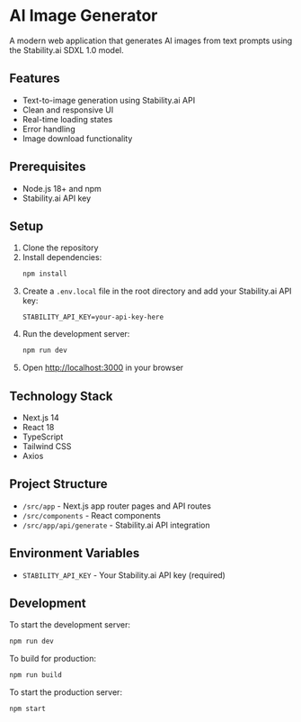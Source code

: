 # AI Image Generator

A modern web application that generates AI images from text prompts using the Stability.ai SDXL 1.0 model.

## Features

- Text-to-image generation using Stability.ai API
- Clean and responsive UI
- Real-time loading states
- Error handling
- Image download functionality

## Prerequisites

- Node.js 18+ and npm
- Stability.ai API key

## Setup

1. Clone the repository
2. Install dependencies:
   ```bash
   npm install
   ```
3. Create a `.env.local` file in the root directory and add your Stability.ai API key:
   ```
   STABILITY_API_KEY=your-api-key-here
   ```
4. Run the development server:
   ```bash
   npm run dev
   ```
5. Open [http://localhost:3000](http://localhost:3000) in your browser

## Technology Stack

- Next.js 14
- React 18
- TypeScript
- Tailwind CSS
- Axios

## Project Structure

- `/src/app` - Next.js app router pages and API routes
- `/src/components` - React components
- `/src/app/api/generate` - Stability.ai API integration

## Environment Variables

- `STABILITY_API_KEY` - Your Stability.ai API key (required)

## Development

To start the development server:

```bash
npm run dev
```

To build for production:

```bash
npm run build
```

To start the production server:

```bash
npm start
```
